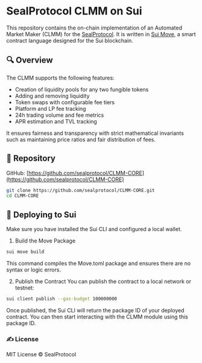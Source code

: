 # SealProtocol CLMM on Sui

This repository contains the on-chain implementation of an Automated Market Maker (CLMM) for the [SealProtocol](https://github.com/sealprotocol). It is written in [Sui Move](https://docs.sui.io/), a smart contract language designed for the Sui blockchain.

## 🔍 Overview

The CLMM supports the following features:

- Creation of liquidity pools for any two fungible tokens
- Adding and removing liquidity
- Token swaps with configurable fee tiers
- Platform and LP fee tracking
- 24h trading volume and fee metrics
- APR estimation and TVL tracking

It ensures fairness and transparency with strict mathematical invariants such as maintaining price ratios and fair distribution of fees.

## 📁 Repository

GitHub: [https://github.com/sealprotocol/CLMM-CORE](https://github.com/sealprotocol/CLMM-CORE)

```bash
git clone https://github.com/sealprotocol/CLMM-CORE.git
cd CLMM-CORE
```
## 🚀 Deploying to Sui
Make sure you have installed the Sui CLI and configured a local wallet.

1. Build the Move Package
```bash
sui move build
```
This command compiles the Move.toml package and ensures there are no syntax or logic errors.

2. Publish the Contract
You can publish the contract to a local network or testnet:
```bash
sui client publish --gas-budget 100000000
```
Once published, the Sui CLI will return the package ID of your deployed contract. You can then start interacting with the CLMM module using this package ID.

### ✍️ License
MIT License © SealProtocol